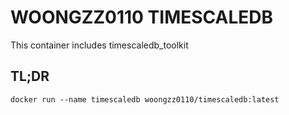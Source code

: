 # WOONGZZ0110 TIMESCALEDB
This container includes timescaledb_toolkit

## TL;DR
```
docker run --name timescaledb woongzz0110/timescaledb:latest
```